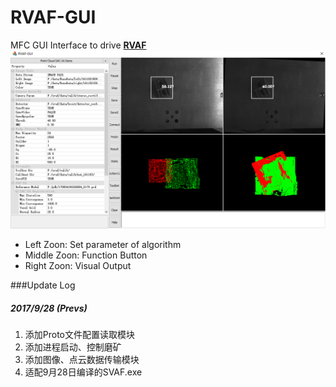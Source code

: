 RVAF-GUI
===
MFC GUI Interface to drive [__RVAF__](https://github.com/P-Chao/RVAF)
![](img/rvaf-gui.png)

* Left Zoon: Set parameter of algorithm
* Middle Zoon: Function Button
* Right Zoon: Visual Output

###Update Log

##### 2017/9/28 (Prevs) #####
1. 添加Proto文件配置读取模块
2. 添加进程启动、控制磨矿
3. 添加图像、点云数据传输模块
4. 适配9月28日编译的SVAF.exe